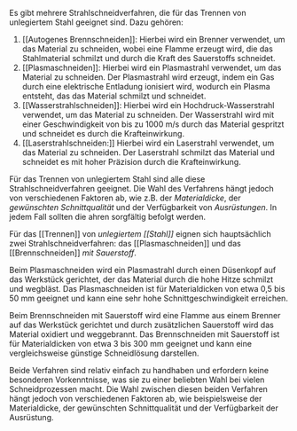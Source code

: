 Es gibt mehrere Strahlschneidverfahren, die für das Trennen von unlegiertem Stahl geeignet sind. Dazu gehören:

1.  [[Autogenes Brennschneiden]]: Hierbei wird ein Brenner verwendet, um das Material zu schneiden, wobei eine Flamme erzeugt wird, die das Stahlmaterial schmilzt und durch die Kraft des Sauerstoffs schneidet.
2.  [[Plasmaschneiden]]: Hierbei wird ein Plasmastrahl verwendet, um das Material zu schneiden. Der Plasmastrahl wird erzeugt, indem ein Gas durch eine elektrische Entladung ionisiert wird, wodurch ein Plasma entsteht, das das Material schmilzt und schneidet.
3.  [[Wasserstrahlschneiden]]: Hierbei wird ein Hochdruck-Wasserstrahl verwendet, um das Material zu schneiden. Der Wasserstrahl wird mit einer Geschwindigkeit von bis zu 1000 m/s durch das Material gespritzt und schneidet es durch die Krafteinwirkung.
4.  [[Laserstrahlschneiden:]] Hierbei wird ein Laserstrahl verwendet, um das Material zu schneiden. Der Laserstrahl schmilzt das Material und schneidet es mit hoher Präzision durch die Krafteinwirkung.

Für das Trennen von unlegiertem Stahl sind alle diese Strahlschneidverfahren geeignet. Die Wahl des Verfahrens hängt jedoch von verschiedenen Faktoren ab, wie z.B. der *Materialdicke*, der *gewünschten Schnittqualität* und der Verfügbarkeit von *Ausrüstungen*. In jedem Fall sollten die ahren sorgfältig befolgt werden.


Für das [[Trennen]] von *unlegiertem [[Stahl]]* eignen sich hauptsächlich zwei Strahlschneidverfahren: das [[Plasmaschneiden]] und das [[Brennschneiden]] *mit Sauerstoff*.

Beim Plasmaschneiden wird ein Plasmastrahl durch einen Düsenkopf auf das Werkstück gerichtet, der das Material durch die hohe Hitze schmilzt und wegbläst. Das Plasmaschneiden ist für Materialdicken von etwa 0,5 bis 50 mm geeignet und kann eine sehr hohe Schnittgeschwindigkeit erreichen.

Beim Brennschneiden mit Sauerstoff wird eine Flamme aus einem Brenner auf das Werkstück gerichtet und durch zusätzlichen Sauerstoff wird das Material oxidiert und weggebrannt. Das Brennschneiden mit Sauerstoff ist für Materialdicken von etwa 3 bis 300 mm geeignet und kann eine vergleichsweise günstige Schneidlösung darstellen.

Beide Verfahren sind relativ einfach zu handhaben und erfordern keine besonderen Vorkenntnisse, was sie zu einer beliebten Wahl bei vielen Schneidprozessen macht. Die Wahl zwischen diesen beiden Verfahren hängt jedoch von verschiedenen Faktoren ab, wie beispielsweise der Materialdicke, der gewünschten Schnittqualität und der Verfügbarkeit der Ausrüstung.